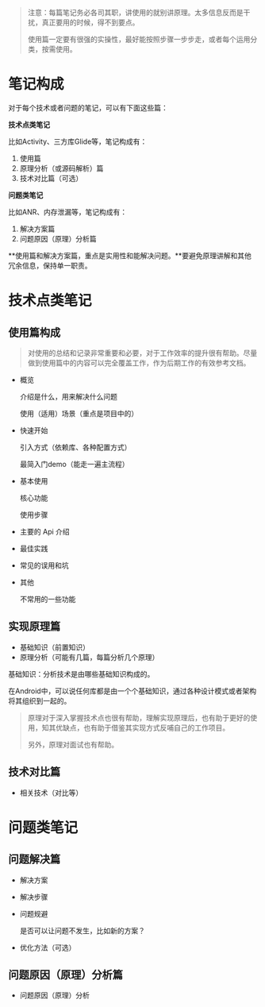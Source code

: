 > 注意：每篇笔记务必各司其职，讲使用的就别讲原理。太多信息反而是干扰，真正要用的时候，得不到要点。
>
> 使用篇一定要有很强的实操性，最好能按照步骤一步步走，或者每个运用分类，按需使用。



# 笔记构成

对于每个技术或者问题的笔记，可以有下面这些篇：

**技术点类笔记**

比如Activity、三方库Glide等，笔记构成有：

1. 使用篇
2. 原理分析（或源码解析）篇
3. 技术对比篇（可选）

**问题类笔记**

比如ANR、内存泄漏等，笔记构成有：

1. 解决方案篇
2. 问题原因（原理）分析篇

**使用篇和解决方案篇，重点是实用性和能解决问题。**要避免原理讲解和其他冗余信息，保持单一职责。

# 技术点类笔记

## 使用篇构成

> 对使用的总结和记录非常重要和必要，对于工作效率的提升很有帮助。尽量做到使用篇中的内容可以完全覆盖工作，作为后期工作的有效参考文档。

- 概览

  介绍是什么，用来解决什么问题

  使用（适用）场景（重点是项目中的）


- 快速开始

  引入方式（依赖库、各种配置方式）

  最简入门demo（能走一遍主流程）

- 基本使用

  核心功能

  使用步骤

- 主要的 Api 介绍

- 最佳实践

- 常见的误用和坑

- 其他

  不常用的一些功能

## 实现原理篇

- 基础知识（前置知识）
- 原理分析（可能有几篇，每篇分析几个原理）

基础知识：分析技术是由哪些基础知识构成的。

在Android中，可以说任何库都是由一个个基础知识，通过各种设计模式或者架构将其组织到一起的。

> 原理对于深入掌握技术点也很有帮助，理解实现原理后，也有助于更好的使用，知其优缺点，也有助于借鉴其实现方式反哺自己的工作项目。
>
> 另外，原理对面试也有帮助。

## 技术对比篇

- 相关技术（对比等）

# 问题类笔记

## 问题解决篇

- 解决方案

- 解决步骤

- 问题规避

  是否可以让问题不发生，比如新的方案？

- 优化方法（可选）

## 问题原因（原理）分析篇

- 问题原因（原理）分析
